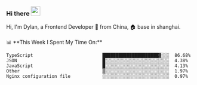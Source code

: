 ### Hi there <img src="https://media.giphy.com/media/hvRJCLFzcasrR4ia7z/giphy.gif" width="25px">

<!-- ![visitors](https://visitor-badge.glitch.me/badge?page_id=dislfyer.dislfyer) --!>

Hi, I'm Dylan, a Frontend Developer 🚀 from China, 🏠 base in shanghai.
<br/>
<br/>

📊 **This Week I Spent My Time On:**


<!--START_SECTION:waka-->

```text
TypeScript                          █████████████████████▓░░░  86.68%
JSON                                █░░░░░░░░░░░░░░░░░░░░░░░░  4.38%
JavaScript                          █░░░░░░░░░░░░░░░░░░░░░░░░  4.13%
Other                               ▒░░░░░░░░░░░░░░░░░░░░░░░░  1.97%
Nginx configuration file            ░░░░░░░░░░░░░░░░░░░░░░░░░  0.97%
```

<!--END_SECTION:waka-->

<!--
**About Me:**
 -->
